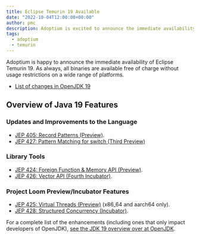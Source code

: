 ```yaml
---
title: Eclipse Temurin 19 Available
date: "2022-10-04T12:00:00+00:00"
author: pmc
description: Adoptium is excited to announce the immediate availability of Eclipse Temurin 19.
tags:
  - adoptium
  - temurin
---
```


Adoptium is happy to announce the immediate availability of Eclipse Temurin 19. As always, all binaries are available free of charge without usage restrictions on a wide range of platforms.

- [List of changes in OpenJDK 19](https://bugs.openjdk.org/browse/JDK-8294028?jql=project%20%3D%20JDK%20AND%20fixVersion%20%3D%20%2219%22%20ORDER%20BY%20created%20DESC)

## Overview of Java 19 Features

### Updates and Improvements to the Language

- [JEP 405: Record Patterns (Preview)](https://openjdk.java.net/jeps/405).
- [JEP 427: Pattern Matching for switch (Third Preview)](https://openjdk.java.net/jeps/427)

### Library Tools

- [JEP 424: Foreign Function & Memory API (Preview)](https://openjdk.java.net/jeps/424).
- [JEP 426: Vector API (Fourth Incubator)](https://openjdk.java.net/jeps/426).

### Project Loom Preview/Incubator Features

- [JEP 425: Virtual Threads (Preview)](https://openjdk.java.net/jeps/425) (x86_64 and aarch64 only).
- [JEP 428: Structured Concurrency (Incubator)](https://openjdk.java.net/jeps/428).

For a complete list of the enhancements (including ones that only impact developers of OpenJDK), [see the JDK 19 overview over at OpenJDK](https://openjdk.java.net/projects/jdk/19/).
